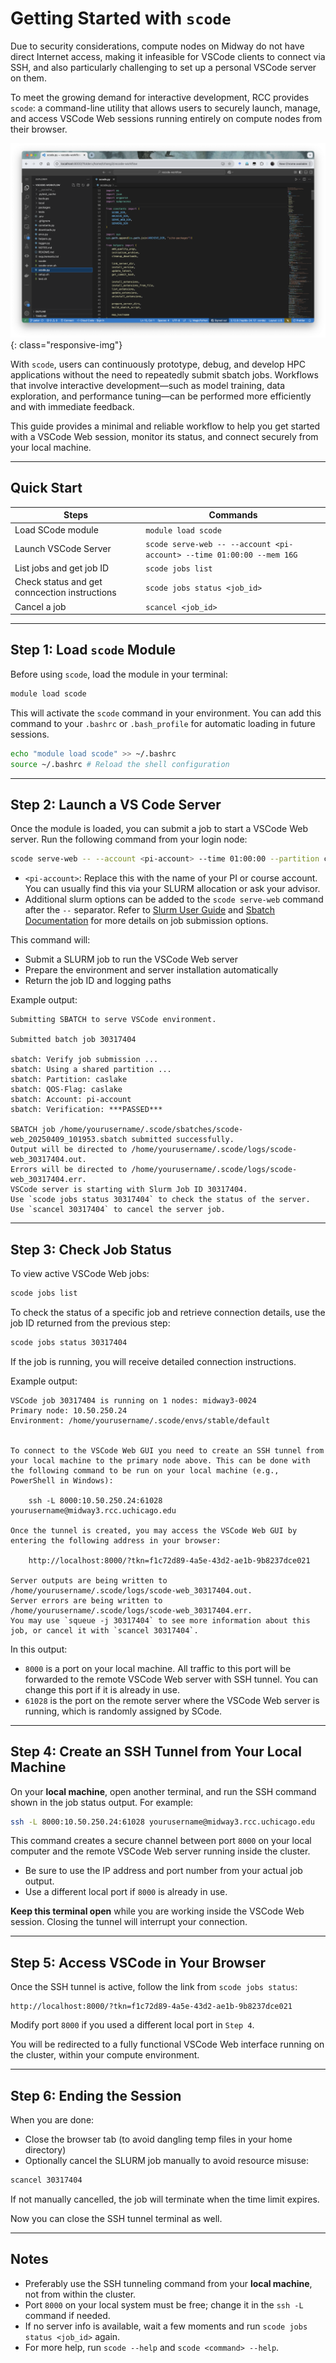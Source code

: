 # Getting Started with `scode`

Due to security considerations, compute nodes on Midway do not have direct Internet access, making it infeasible for VSCode clients to connect via SSH, and also particularly challenging to set up a personal VSCode server on them.

To meet the growing demand for interactive development, RCC provides `scode`: a command-line utility that allows users to securely launch, manage, and access VSCode Web sessions running entirely on compute nodes from their browser.

![VSCode Web Interface](./images/vscode-web.png){: class="responsive-img"}

With `scode`, users can continuously prototype, debug, and develop HPC applications without the need to repeatedly submit sbatch jobs. Workflows that involve interactive development—such as model training, data exploration, and performance tuning—can be performed more efficiently and with immediate feedback.

This guide provides a minimal and reliable workflow to help you get started with a VSCode Web session, monitor its status, and connect securely from your local machine.

---

## Quick Start

| Steps                          | Commands                                                                         |
| ----------------------------- | ------------------------------------------------------------------------------- |
| Load SCode module             | `module load scode`                                                             |
| Launch VSCode Server             | `scode serve-web -- --account <pi-account> --time 01:00:00 --mem 16G` |
| List jobs and get job ID     | `scode jobs list`                                                               |
| Check status and get conncection instructions | `scode jobs status <job_id>`                                                    |
| Cancel a job                  | `scancel <job_id>`                                                              |


---

## Step 1: Load `scode` Module

Before using `scode`, load the module in your terminal:

```bash
module load scode
```

This will activate the `scode` command in your environment. You can add this command to your `.bashrc` or `.bash_profile` for automatic loading in future sessions.

```bash
echo "module load scode" >> ~/.bashrc
source ~/.bashrc # Reload the shell configuration
```

---

## Step 2: Launch a VS Code Server

Once the module is loaded, you can submit a job to start a VSCode Web server. Run the following command from your login node:

```bash
scode serve-web -- --account <pi-account> --time 01:00:00 --partition caslake --mem 16G
```

- `<pi-account>`: Replace this with the name of your PI or course account. You can usually find this via your SLURM allocation or ask your advisor.
- Additional slurm options can be added to the `scode serve-web` command after the `--` separator. Refer to [Slurm User Guide](/slurm/sbatch/) and [Sbatch Documentation](https://slurm.schedmd.com/sbatch.html) for more details on job submission options.

This command will:

- Submit a SLURM job to run the VSCode Web server
- Prepare the environment and server installation automatically
- Return the job ID and logging paths

Example output:

```
Submitting SBATCH to serve VSCode environment.

Submitted batch job 30317404

sbatch: Verify job submission ...
sbatch: Using a shared partition ...
sbatch: Partition: caslake
sbatch: QOS-Flag: caslake
sbatch: Account: pi-account
sbatch: Verification: ***PASSED***

SBATCH job /home/yourusername/.scode/sbatches/scode-web_20250409_101953.sbatch submitted successfully.
Output will be directed to /home/yourusername/.scode/logs/scode-web_30317404.out.
Errors will be directed to /home/yourusername/.scode/logs/scode-web_30317404.err.
VSCode server is starting with Slurm Job ID 30317404.
Use `scode jobs status 30317404` to check the status of the server.
Use `scancel 30317404` to cancel the server job.
```

---

## Step 3: Check Job Status

To view active VSCode Web jobs:

```bash
scode jobs list
```

To check the status of a specific job and retrieve connection details, use the job ID returned from the previous step:

```bash
scode jobs status 30317404
```

If the job is running, you will receive detailed connection instructions.

Example output:

```
VSCode job 30317404 is running on 1 nodes: midway3-0024
Primary node: 10.50.250.24
Environment: /home/yourusername/.scode/envs/stable/default


To connect to the VSCode Web GUI you need to create an SSH tunnel from your local machine to the primary node above. This can be done with the following command to be run on your local machine (e.g., PowerShell in Windows):

    ssh -L 8000:10.50.250.24:61028 yourusername@midway3.rcc.uchicago.edu

Once the tunnel is created, you may access the VSCode Web GUI by entering the following address in your browser:

    http://localhost:8000/?tkn=f1c72d89-4a5e-43d2-ae1b-9b8237dce021

Server outputs are being written to /home/yourusername/.scode/logs/scode-web_30317404.out.
Server errors are being written to /home/yourusername/.scode/logs/scode-web_30317404.err.
You may use `squeue -j 30317404` to see more information about this job, or cancel it with `scancel 30317404`.
```

In this output:

- `8000` is a port on your local machine. All traffic to this port will be forwarded to the remote VSCode Web server with SSH tunnel. You can change this port if it is already in use.
- `61028` is the port on the remote server where the VSCode Web server is running, which is randomly assigned by SCode.

---

## Step 4: Create an SSH Tunnel from Your Local Machine

On your **local machine**, open another terminal, and run the SSH command shown in the job status output. For example:

```bash
ssh -L 8000:10.50.250.24:61028 yourusername@midway3.rcc.uchicago.edu
```

This command creates a secure channel between port `8000` on your local computer and the remote VSCode Web server running inside the cluster.

- Be sure to use the IP address and port number from your actual job output.
- Use a different local port if `8000` is already in use.

**Keep this terminal open** while you are working inside the VSCode Web session. Closing the tunnel will interrupt your connection.

---

## Step 5: Access VSCode in Your Browser

Once the SSH tunnel is active, follow the link from `scode jobs status`:

```
http://localhost:8000/?tkn=f1c72d89-4a5e-43d2-ae1b-9b8237dce021
```

Modify port `8000` if you used a different local port in `Step 4`.

You will be redirected to a fully functional VSCode Web interface running on the cluster, within your compute environment.

---

## Step 6: Ending the Session

When you are done:

- Close the browser tab (to avoid dangling temp files in your home directory)
- Optionally cancel the SLURM job manually to avoid resource misuse:

```bash
scancel 30317404
```

If not manually cancelled, the job will terminate when the time limit expires.

Now you can close the SSH tunnel terminal as well.

---

## Notes

- Preferably use the SSH tunneling command from your **local machine**, not from within the cluster.
- Port `8000` on your local system must be free; change it in the `ssh -L` command if needed.
- If no server info is available, wait a few moments and run `scode jobs status <job_id>` again.
- For more help, run `scode --help` and `scode <command> --help`.

